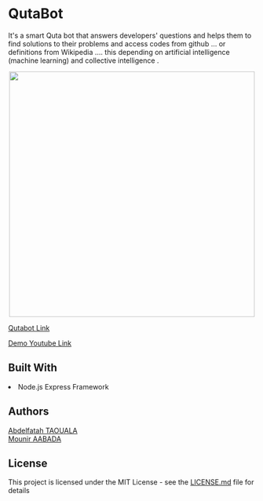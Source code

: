


# QutaBot

It's a smart Quta bot that answers developers' questions and helps them to find solutions to their problems and access codes from github … or definitions from Wikipedia …. this depending on artificial intelligence (machine learning) and collective intelligence .           
<center>
<img src="https://lh5.googleusercontent.com/JA-e8LQeHLLSqeB-1Q1horlYl42p_k3TL5K7sNVKSjrAdcpnnOXdqVTo9PRcXVhwsxofu8ww6raX99q06M62=w1600-h745-rw" width="500" >
</center>  

[Qutabot Link](https://www.facebook.com/QutaBot/)

[Demo Youtube Link](https://youtu.be/N46L3B07ZO8)

      
## Built With
<li>Node.js Express Framework </li>  

## Authors        
[Abdelfatah TAOUALA](https://www.linkedin.com/in/abdotaouala/)         
[Mounir AABADA](https://github.com/mounirABD/)  

## License  
This project is licensed under the MIT License - see the [LICENSE.md](https://github.com/abdotaouala/qutaBot/blob/master/LICENSE.md) file for details 



